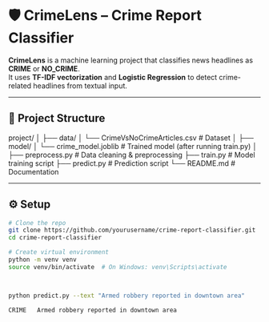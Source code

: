 # 🛡️ CrimeLens – Crime Report Classifier

**CrimeLens** is a machine learning project that classifies news headlines as **CRIME** or **NO_CRIME**.  
It uses **TF-IDF vectorization** and **Logistic Regression** to detect crime-related headlines from textual input.

---

## 📂 Project Structure
project/
│
├── data/
│ └── CrimeVsNoCrimeArticles.csv # Dataset
│
├── model/
│ └── crime_model.joblib # Trained model (after running train.py)
│
├── preprocess.py # Data cleaning & preprocessing
├── train.py # Model training script
├── predict.py # Prediction script
└── README.md # Documentation


---

## ⚙️ Setup
```bash
# Clone the repo
git clone https://github.com/yourusername/crime-report-classifier.git
cd crime-report-classifier

# Create virtual environment
python -m venv venv
source venv/bin/activate  # On Windows: venv\Scripts\activate



python predict.py --text "Armed robbery reported in downtown area"

CRIME   Armed robbery reported in downtown area
